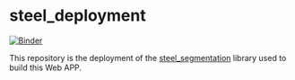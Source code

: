 # steel_deployment

[![Binder](https://mybinder.org/badge_logo.svg)](https://mybinder.org/v2/gh/marcomatteo/steel_deployment/HEAD?urlpath=%2Fvoila%2Frender%2Fsteel_deploy.ipynb)

This repository is the deployment of the [steel_segmentation](https://github.com/marcomatteo/steel_segmentation) library used to build this Web APP.

